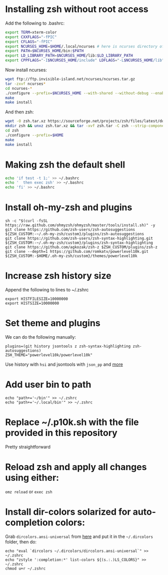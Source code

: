 # Installing zsh without root access

Add the following to .bashrc:

```bash
export TERM=xterm-color
export CXXFLAGS="-fPIC"
export CFLAGS="-fPIC"
export NCURSES_HOME=$HOME/.local/ncurses # here is ncurses directory of home directory. You can set your own path
export PATH=$NCURSES_HOME/bin:$PATH
export LD_LIBRARY_PATH=$NCURSES_HOME/lib:$LD_LIBRARY_PATH
export CPPFLAGS="-I$NCURSES_HOME/include" LDFLAGS="-L$NCURSES_HOME/lib"
```
Now install ncurses:

```bash
wget ftp://ftp.invisible-island.net/ncurses/ncurses.tar.gz
tar -zxvf ncurses*
cd ncurses-*
./configure --prefix=$NCURSES_HOME --with-shared --without-debug --enable-widec  
make
make install
```
And then zsh:

```bash
wget -O zsh.tar.xz https://sourceforge.net/projects/zsh/files/latest/download --no-check-certificate
mkdir zsh && unxz zsh.tar.xz && tar -xvf zsh.tar -C zsh --strip-components 1
cd zsh
./configure --prefix=$HOME
make
make install
```

# Making zsh the default shell

```bash
echo 'if test -t 1;' >> ~/.bashrc
echo '  then exec zsh' >> ~/.bashrc
echo 'fi' >> ~/.bashrc
```

# Install oh-my-zsh and plugins

```
sh -c "$(curl -fsSL https://raw.github.com/ohmyzsh/ohmyzsh/master/tools/install.sh)" -y
git clone https://github.com/zsh-users/zsh-autosuggestions ${ZSH_CUSTOM:-~/.oh-my-zsh/custom}/plugins/zsh-autosuggestions
git clone https://github.com/zsh-users/zsh-syntax-highlighting.git ${ZSH_CUSTOM:-~/.oh-my-zsh/custom}/plugins/zsh-syntax-highlighting
git clone https://github.com/agkozak/zsh-z $ZSH_CUSTOM/plugins/zsh-z
git clone --depth=1 https://github.com/romkatv/powerlevel10k.git ${ZSH_CUSTOM:-$HOME/.oh-my-zsh/custom}/themes/powerlevel10k
```

# Increase zsh history size

Append the following to lines to ~/.zshrc
```
export HISTFILESIZE=10000000
export HISTSIZE=10000000
```

# Set theme and plugins

We can do the following manually:
```
plugins=(git history jsontools z zsh-syntax-highlighting zsh-autosuggestions)
ZSH_THEME="powerlevel10k/powerlevel10k"
```
Use history with ```hsi``` and jsontools with ```json_pp``` and [more](https://github.com/ohmyzsh/ohmyzsh/tree/master/plugins/jsontools)


# Add user bin to path
```
echo "path+='~/bin'" >> ~/.zshrc
echo "path+='~/.local/bin'" >> ~/.zshrc
```

# Replace ~/.p10k.sh with the file provided in this repository

Pretty straightforward


# Reload zsh and apply all changes using either:

```omz reload``` or ```exec zsh```

# Install dir-colors solarized for auto-completion colors:

Grab ```dircolors.ansi-universal``` from [here](https://github.com/seebi/dircolors-solarized) and put it in the ```~/.dircolors``` folder, then do:

```
echo "eval `dircolors ~/.dircolors/dircolors.ansi-universal`" >> ~/.zshrc
echo "zstyle ':completion:*' list-colors ${(s.:.)LS_COLORS}" >> ~/.zshrc
chmod u+r ~/.zshrc
```



